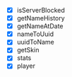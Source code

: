 - [X] isServerBlocked
- [X] getNameHistory
- [X] getNameAtDate
- [X] nameToUuid
- [X] uuidToName
- [X] getSkin
- [X] stats
- [X] player
